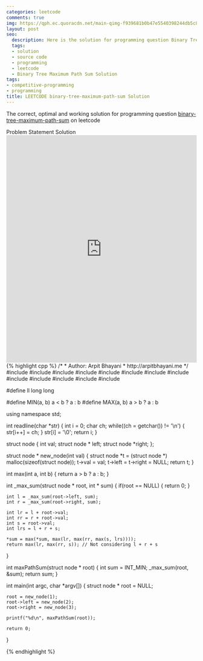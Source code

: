 ```yaml
---
categories: leetcode
comments: true
img: https://qph.ec.quoracdn.net/main-qimg-f939681b0b47e5540398244db5c8966f?convert_to_webp=true
layout: post
seo:
  description: Here is the solution for programming question Binary Tree Maximum Path Sum on leetcode
  tags:
  - solution
  - source code
  - programming
  - leetcode
  - Binary Tree Maximum Path Sum Solution
tags:
- competitive-programming
- programming
title: LEETCODE binary-tree-maximum-path-sum Solution
---
```

The correct, optimal and working solution for programming question [binary-tree-maximum-path-sum](https://leetcode.com/problems/binary-tree-maximum-path-sum/) on leetcode

<div class="ui secondary pointing large menu">
  <a class="grey item" data-tab="problem-statement">
    Problem Statement
  </a>
  <a class="active item grey" data-tab="solution">
    Solution
  </a>
</div>
<div class="ui bottom attached tab" data-tab="problem-statement">
    <iframe src="https://leetcode.com/problems/binary-tree-maximum-path-sum/" width="100%" height="600px" style="overflow: scroll; border: none;"></iframe>
</div>
<div class="ui bottom attached active tab" data-tab="solution">
{% highlight cpp %}
/*
 *  Author: Arpit Bhayani
 *  http://arpitbhayani.me
 */
#include <cmath>
#include <cstdio>
#include <cstdlib>
#include <climits>
#include <deque>
#include <iostream>
#include <list>
#include <limits>
#include <map>
#include <queue>
#include <set>
#include <stack>
#include <vector>

#define ll long long

#define MIN(a, b) a < b ? a : b
#define MAX(a, b) a > b ? a : b

using namespace std;

int readline(char *str) {
    int i = 0;
    char ch;
    while((ch = getchar()) != '\n') {
        str[i++] = ch;
    }
    str[i] = '\0';
    return i;
}

struct node {
    int val;
    struct node * left;
    struct node *right;
};


struct node * new_node(int val) {
    struct node *t = (struct node *) malloc(sizeof(struct node));
    t->val = val;
    t->left = t->right = NULL;
    return t;
}

int max(int a, int b) {
    return a > b ? a : b;
}

int _max_sum(struct node * root, int * sum) {
    if(root == NULL) {
        return 0;
    }

    int l = _max_sum(root->left, sum);
    int r = _max_sum(root->right, sum);

    int lr = l + root->val;
    int rr = r + root->val;
    int s = root->val;
    int lrs = l + r + s;

    *sum = max(*sum, max(lr, max(rr, max(s, lrs))));
    return max(lr, max(rr, s)); // Not considering l + r + s
}

int maxPathSum(struct node * root) {
    int sum = INT_MIN;
    _max_sum(root, &sum);
    return sum;
}

int main(int argc, char *argv[]) {
    struct node * root = NULL;

    root = new_node(1);
    root->left = new_node(2);
    root->right = new_node(3);

    printf("%d\n", maxPathSum(root));

    return 0;
}

{% endhighlight %}
</div>
